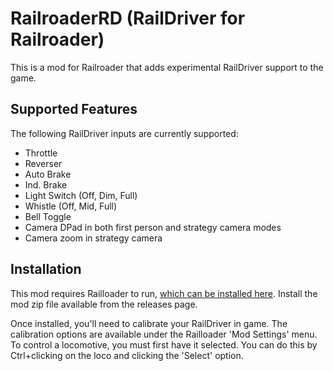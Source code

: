 # RailroaderRD (RailDriver for Railroader)

This is a mod for Railroader that adds experimental RailDriver support to the game.

## Supported Features

The following RailDriver inputs are currently supported:
- Throttle
- Reverser
- Auto Brake
- Ind. Brake
- Light Switch (Off, Dim, Full)
- Whistle (Off, Mid, Full)
- Bell Toggle
- Camera DPad in both first person and strategy camera modes
- Camera zoom in strategy camera

## Installation

This mod requires Railloader to run, [which can be installed here](https://railroader.stelltis.ch/).
Install the mod zip file available from the releases page.

Once installed, you'll need to calibrate your RailDriver in game.
The calibration options are available under the Railloader 'Mod Settings' menu.
To control a locomotive, you must first have it selected. You can do this by Ctrl+clicking on the loco and clicking the 'Select' option.